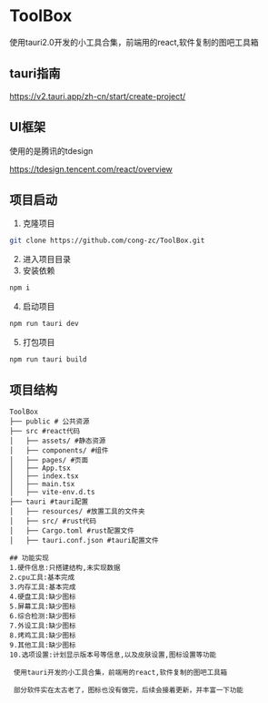 # ToolBox
 使用tauri2.0开发的小工具合集，前端用的react,软件复制的图吧工具箱

## tauri指南
https://v2.tauri.app/zh-cn/start/create-project/

## UI框架
使用的是腾讯的tdesign

https://tdesign.tencent.com/react/overview

## 项目启动
1. 克隆项目
```bash
git clone https://github.com/cong-zc/ToolBox.git
```
2. 进入项目目录
3. 安装依赖
```bash
npm i
```
4. 启动项目
```bash
npm run tauri dev
```
5. 打包项目
```bash
npm run tauri build
```
## 项目结构
```
ToolBox
├── public # 公共资源
├── src #react代码
│   ├── assets/ #静态资源
│   ├── components/ #组件
│   ├── pages/ #页面
│   ├── App.tsx
│   ├── index.tsx
│   ├── main.tsx
│   ├── vite-env.d.ts
├── tauri #tauri配置
│   ├── resources/ #放置工具的文件夹
│   ├── src/ #rust代码
│   ├── Cargo.toml #rust配置文件
│   ├── tauri.conf.json #tauri配置文件

## 功能实现
1.硬件信息:只搭建结构,未实现数据
2.cpu工具:基本完成
3.内存工具:基本完成
4.硬盘工具:缺少图标
5.屏幕工具:缺少图标
6.综合检测:缺少图标
7.外设工具:缺少图标
8.烤鸡工具:缺少图标
9.其他工具:缺少图标
10.选项设置:计划显示版本号等信息,以及皮肤设置,图标设置等功能

 使用tauri开发的小工具合集，前端用的react,软件复制的图吧工具箱
 
 部分软件实在太古老了，图标也没有做完，后续会接着更新，并丰富一下功能
